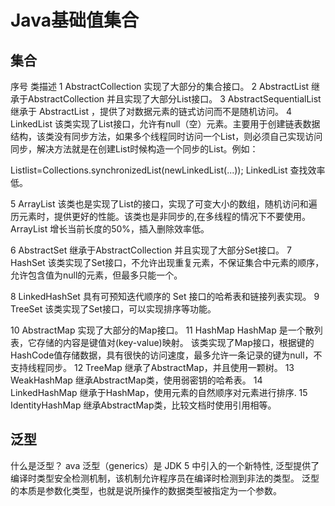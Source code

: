 # Java基础值集合

## 集合
序号	类描述
1	AbstractCollection 
实现了大部分的集合接口。
2	AbstractList 
继承于AbstractCollection 并且实现了大部分List接口。
3	AbstractSequentialList 
继承于 AbstractList ，提供了对数据元素的链式访问而不是随机访问。
4	LinkedList
该类实现了List接口，允许有null（空）元素。主要用于创建链表数据结构，该类没有同步方法，如果多个线程同时访问一个List，则必须自己实现访问同步，解决方法就是在创建List时候构造一个同步的List。例如：

Listlist=Collections.synchronizedList(newLinkedList(...));
LinkedList 查找效率低。

5	ArrayList
该类也是实现了List的接口，实现了可变大小的数组，随机访问和遍历元素时，提供更好的性能。该类也是非同步的,在多线程的情况下不要使用。ArrayList 增长当前长度的50%，插入删除效率低。

6	AbstractSet 
继承于AbstractCollection 并且实现了大部分Set接口。
7	HashSet
该类实现了Set接口，不允许出现重复元素，不保证集合中元素的顺序，允许包含值为null的元素，但最多只能一个。

8	LinkedHashSet
具有可预知迭代顺序的 Set 接口的哈希表和链接列表实现。
9	TreeSet
该类实现了Set接口，可以实现排序等功能。

10	AbstractMap 
实现了大部分的Map接口。
11	HashMap 
HashMap 是一个散列表，它存储的内容是键值对(key-value)映射。
该类实现了Map接口，根据键的HashCode值存储数据，具有很快的访问速度，最多允许一条记录的键为null，不支持线程同步。
12	TreeMap 
继承了AbstractMap，并且使用一颗树。
13	WeakHashMap 
继承AbstractMap类，使用弱密钥的哈希表。
14	LinkedHashMap 
继承于HashMap，使用元素的自然顺序对元素进行排序.
15	IdentityHashMap 
继承AbstractMap类，比较文档时使用引用相等。

## 泛型
什么是泛型？
ava 泛型（generics）是 JDK 5 中引入的一个新特性, 泛型提供了编译时类型安全检测机制，该机制允许程序员在编译时检测到非法的类型。
泛型的本质是参数化类型，也就是说所操作的数据类型被指定为一个参数。

